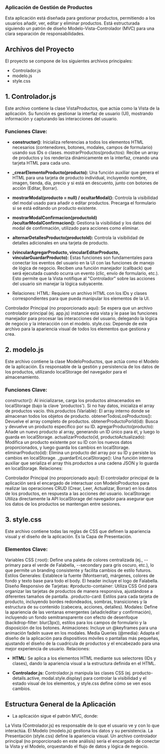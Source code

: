 ### Aplicación de Gestión de Productos
Esta aplicación está diseñada para gestionar productos, permitiendo a los usuarios añadir, ver, editar y eliminar productos. Está estructurada siguiendo un patrón de diseño Modelo-Vista-Controlador (MVC) para una clara separación de responsabilidades.

## Archivos del Proyecto
El proyecto se compone de los siguientes archivos principales:

- Controlador.js
- modelo.js
- style.css

## 1. Controlador.js
Este archivo contiene la clase VistaProductos, que actúa como la Vista de la aplicación. Su función es gestionar la interfaz de usuario (UI), mostrando información y capturando las interacciones del usuario.

### Funciones Clave:

- **constructor()**: Inicializa referencias a todos los elementos HTML necesarios (contenedores, botones, modales, campos de formulario) usando sus IDs o clases.
mostrarProductos(productos): Recibe un array de productos y los renderiza dinámicamente en la interfaz, creando una tarjeta HTML para cada uno.

- **_crearElementoProducto(producto):** Una función auxiliar que genera el HTML para una tarjeta de producto individual, incluyendo nombre, imagen, tienda, día, precio y si está en descuento, junto con botones de acción (Editar, Borrar).

- **mostrarModal(producto = null) / ocultarModal():** Controla la visibilidad del modal usado para añadir o editar productos. Precarga el formulario si se está editando un producto existente.

- **mostrarModalConfirmacion(productoId) /ocultarModalConfirmacion():** Gestiona la visibilidad y los datos del modal de confirmación, utilizado para acciones como eliminar.

- **alternarDetallesProducto(productoId):** Controla la visibilidad de detalles adicionales en una tarjeta de producto.

- **(vincularAgregarProducto, vincularEditarProducto, vincularGuardarProducto):** Estas funciones son fundamentales para conectar los eventos del usuario en la UI con las funciones de manejo de lógica de negocio. Reciben una función manejador (callback) que será ejecutada cuando ocurra un evento (clic, envío de formulario, etc.). Esto permite que la Vista notifique al "Controlador" sobre las acciones del usuario sin manejar la lógica subyacente.

- Relaciones:
HTML: Requiere un archivo HTML con los IDs y clases correspondientes para que pueda manipular los elementos de la UI.

Controlador Principal (no proporcionado aquí): Se espera que un archivo controlador principal (ej. app.js) instancie esta vista y le pase las funciones manejador para procesar las interacciones del usuario, delegando la lógica de negocio y la interacción con el modelo.
style.css: Depende de este archivo para la apariencia visual de todos los elementos que gestiona y crea.
## 2. modelo.js
Este archivo contiene la clase ModeloProductos, que actúa como el Modelo de la aplicación. Es responsable de la gestión y persistencia de los datos de los productos, utilizando localStorage del navegador para el almacenamiento.

### Funciones Clave:

constructor(): Al inicializarse, carga los productos almacenados en localStorage (bajo la clave 'productos'). Si no hay datos, inicializa el array de productos vacío.
this.productos (Variable): El array interno donde se almacenan todos los objetos de producto.
obtenerTodosLosProductos(): Devuelve el array completo de productos.
obtenerProductoPorId(id): Busca y devuelve un producto específico por su ID.
agregarProducto(producto): Añade un nuevo producto al array, generando un ID único para él, y luego lo guarda en localStorage.
actualizarProducto(id, productoActualizado): Modifica un producto existente por su ID con los nuevos datos proporcionados, y luego guarda los cambios en localStorage.
eliminarProducto(id): Elimina un producto del array por su ID y persiste los cambios en localStorage.
_guardarEnLocalStorage(): Una función interna auxiliar que serializa el array this.productos a una cadena JSON y lo guarda en localStorage.
Relaciones:

Controlador Principal (no proporcionado aquí): El controlador principal de la aplicación será el encargado de interactuar con ModeloProductos para realizar las operaciones CRUD (Crear, Leer, Actualizar, Borrar) en los datos de los productos, en respuesta a las acciones del usuario.
localStorage: Utiliza directamente la API localStorage del navegador para asegurar que los datos de los productos se mantengan entre sesiones.

## 3. style.css
Este archivo contiene todas las reglas de CSS que definen la apariencia visual y el diseño de la aplicación. Es la Capa de Presentación.

### Elementos Clave:

Variables CSS (:root): Define una paleta de colores centralizada (ej., --primary para el verde de Falabella, --secondary para gris oscuro, etc.), lo que permite un branding consistente y facilita cambios de estilo futuros.
Estilos Generales: Establece la fuente (Montserrat), márgenes, colores de fondo y texto base para todo el body. El header incluye el logo de Falabella.
Diseño Responsivo de Tarjetas:
#producto-container: Utiliza CSS Grid para organizar las tarjetas de productos de manera responsiva, ajustándose a diferentes tamaños de pantalla.
.producto-card: Estilos para cada tarjeta de producto, incluyendo bordes redondeados, sombras, transiciones y la estructura de su contenido (cabecera, acciones, detalles).
Modales: Define la apariencia de las ventanas emergentes (añadir/editar y confirmación), incluyendo un fondo semitransparente con efecto de desenfoque (backdrop-filter: blur(3px)), estilos para los campos de formulario y la disposición de los botones.
Animaciones: Incluye un @keyframes para una animación fadeIn suave en los modales.
Media Queries (@media): Adapta el diseño de la aplicación para dispositivos móviles o pantallas más pequeñas, ajustando el diseño de la cuadrícula de productos y el encabezado para una mejor experiencia de usuario.
Relaciones:

- **HTML:**  Se aplica a los elementos HTML mediante sus selectores (IDs y clases), dando la apariencia visual a la estructura definida en el HTML.

- **Controlador.js:** Controlador.js manipula las clases CSS (ej. producto-details.active, modal.style.display) para controlar la visibilidad y el estado visual de los elementos, y style.css define cómo se ven esos cambios.

## Estructura General de la Aplicación

- La aplicación sigue el patrón MVC, donde:

La Vista (Controlador.js) es responsable de lo que el usuario ve y con lo que interactúa.
El Modelo (modelo.js) gestiona los datos y su persistencia.
La Presentación (style.css) define la apariencia visual.
Un archivo controlador principal (no proporcionado en este análisis) sería el encargado de conectar la Vista y el Modelo, orquestando el flujo de datos y lógica de negocio.